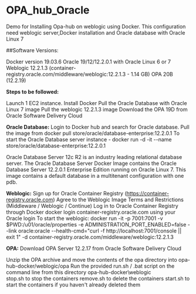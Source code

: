 # OPA_hub_Oracle

Demo for Installing Opa-hub on weblogic using Docker. This configuration need weblogic server,Docker installation and Oracle database with Oracle Linux 7

##Software Versions:

Docker version 19.03.6
Oracle 19/12/12.2.0.1 with Oracle Linux 6 or 7
Weblogic 12.2.1.3 (container-registry.oracle.com/middleware/weblogic:12.2.1.3 - 1.14 GB)
OPA 20B (12.2.19)

**Steps to be followed:**

Launch 1 EC2 instance.
Install Docker
Pull the Oracle Database with Oracle Linux 7 image
Pull the weblogic 12.2.1.3 image
Download the OPA 19D from Oracle Software Delivery Cloud

**Oracle Database:**
Login to Docker hub and search for Oracle database.
Pull the image from docker pull store/oracle/database-enterprise:12.2.0.1
To start the Oracle Database server instance - docker run -d -it --name <Oracle-DB> store/oracle/database-enterprise:12.2.0.1

Oracle Database Server 12c R2 is an industry leading relational database server. The Oracle Database Server Docker Image contains the Oracle Database Server 12.2.0.1 Enterprise Edition running on Oracle Linux 7. This image contains a default database in a multitenant configuration with one pdb.

**Weblogic:**
Sign up for Oracle Container Registry (https://container-registry.oracle.com)
Agree to the Weblogic Image Terms and Restrictions (Middleware / Weblogic / Continue)
Log in to Oracle Container Registry through Docker docker login container-registry.oracle.com using your Oracle login
To start the weblogic: docker run -it -p 7001:7001 -v $PWD:/u01/oracle/properties -e ADMINISTRATION_PORT_ENABLED=false --link oracle:oracle --health-cmd="curl -f http://localhost:7001/console || exit 1" -d container-registry.oracle.com/middleware/weblogic:12.2.1.3

**OPA:**
Download OPA Server 12.2.17 from Oracle Software Delivery Cloud

Unzip the OPA archive and move the contents of the opa directory into opa-hub-docker/weblogic/opa
Run the provided run.sh / .bat script on the command line from this directory opa-hub-docker\weblogic\
stop.sh to stop the containers
remove.sh to delete the containers
start.sh to start the containers if you haven't already deleted them

